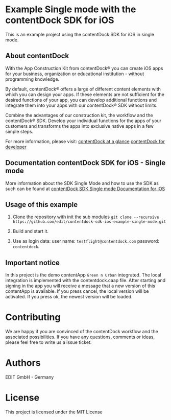 #  Example Single mode with the contentDock SDK for iOS 

This is an example project using the contentDock SDK for iOS in single mode.

## About contentDock
With the App Construction Kit from contentDock® you can create iOS apps for your business, organization or educational institution - without programming knowledge. 

By default, contentDock® offers a large of different content elements with which you can design your apps.
If these elements are not sufficient for the desired functions of your app, you can develop additional functions and integrate them into your apps with our contentDock® SDK without limits.

Combine the advantages of our construction kit, the workflow and the contentDock® SDK.
Develop your individual functions for the apps of your customers and transforms the apps into exclusive native apps in a few simple steps. 

For more information, please visit:
[contentDock at a glance](https://www.contentdock.com/en)
[contentDock for developer](https://www.contentdock.com/en/for-developer)

## Documentation contentDock SDK for iOS - Single mode
More information about the SDK Single Mode and how to use the SDK as such can be found at  [contentDock SDK Single mode Documentation for iOS ](https://www.contentdock.com/en/documentation/sdk-ios/single-mode)


## Usage of this example

1. Clone the repository with init the sub modules
`git clone --recursive https://github.com/edit/contentdock-sdk-ios-example-single-mode.git`

2. Build and start it.

3. Use as login data: 
user name: `testflight@contentdock.com` 
password: `contentdock`.


## Important notice
In this project is the demo contentApp `Green n Urban` integrated.  The local integration is implemented with the contentdock.caap file. After starting and signing in the app you will receive a message that a new version of this contentApp is available. If you press cancel, the local version will be activated. If you press ok, the newest version will be loaded.

# Contributing
We are happy if you are convinced of the contentDock workflow and the associated possibilities. If you have any questions, comments or ideas, please feel free to write us a issue ticket.


# Authors
EDIT GmbH - Germany 


# License
This project is licensed under the MIT License
